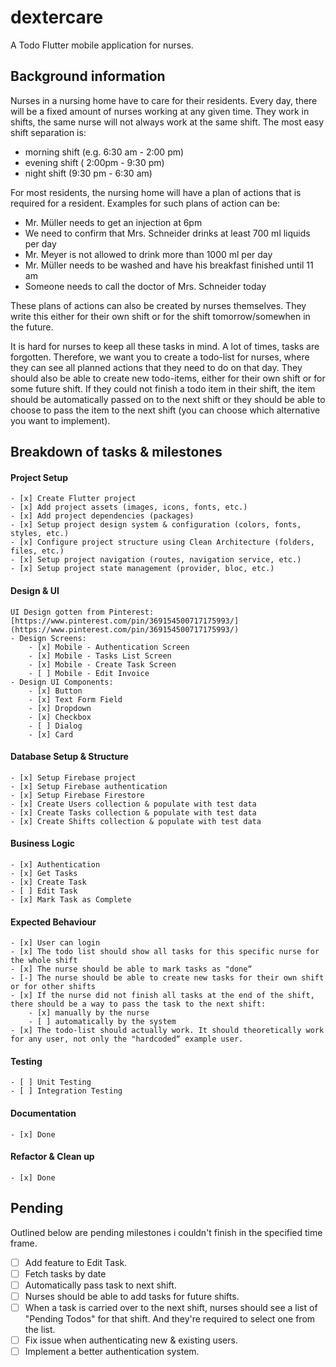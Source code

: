 # dextercare

A Todo Flutter mobile application for nurses.

## Background information

Nurses in a nursing home have to care for their residents.
Every day, there will be a fixed amount of nurses working at any given time. They work in shifts,
the same nurse will not always work at the same shift. The most easy shift separation is:

- morning shift (e.g. 6:30 am - 2:00 pm)
- evening shift ( 2:00pm - 9:30 pm)
- night shift (9:30 pm - 6:30 am)

For most residents, the nursing home will have a plan of actions that is required for a resident.
Examples for such plans of action can be:

- Mr. Müller needs to get an injection at 6pm
- We need to confirm that Mrs. Schneider drinks at least 700 ml liquids per day
- Mr. Meyer is not allowed to drink more than 1000 ml per day
- Mr. Müller needs to be washed and have his breakfast finished until 11 am
- Someone needs to call the doctor of Mrs. Schneider today

These plans of actions can also be created by nurses themselves. They write this either for their
own shift or for the shift tomorrow/somewhen in the future.

It is hard for nurses to keep all these tasks in mind. A lot of times, tasks are forgotten. Therefore,
we want you to create a todo-list for nurses, where they can see all planned actions that they
need to do on that day. They should also be able to create new todo-items, either for their own
shift or for some future shift. If they could not finish a todo item in their shift, the item should be
automatically passed on to the next shift or they should be able to choose to pass the item to the
next shift (you can choose which alternative you want to implement).


## Breakdown of tasks & milestones

#### Project Setup
    - [x] Create Flutter project
    - [x] Add project assets (images, icons, fonts, etc.)
    - [x] Add project dependencies (packages)
    - [x] Setup project design system & configuration (colors, fonts, styles, etc.)
    - [x] Configure project structure using Clean Architecture (folders, files, etc.)
    - [x] Setup project navigation (routes, navigation service, etc.)
    - [x] Setup project state management (provider, bloc, etc.)

#### Design & UI
    UI Design gotten from Pinterest: [https://www.pinterest.com/pin/369154500717175993/](https://www.pinterest.com/pin/369154500717175993/)
    - Design Screens:
        - [x] Mobile - Authentication Screen
        - [x] Mobile - Tasks List Screen
        - [x] Mobile - Create Task Screen
        - [ ] Mobile - Edit Invoice
    - Design UI Components:
        - [x] Button
        - [x] Text Form Field
        - [x] Dropdown
        - [x] Checkbox
        - [ ] Dialog
        - [x] Card

#### Database Setup & Structure
    - [x] Setup Firebase project
    - [x] Setup Firebase authentication
    - [x] Setup Firebase Firestore
    - [x] Create Users collection & populate with test data
    - [x] Create Tasks collection & populate with test data
    - [x] Create Shifts collection & populate with test data

#### Business Logic
    - [x] Authentication
    - [x] Get Tasks
    - [x] Create Task
    - [ ] Edit Task
    - [x] Mark Task as Complete

#### Expected Behaviour
    - [x] User can login
    - [x] The todo list should show all tasks for this specific nurse for the whole shift
    - [x] The nurse should be able to mark tasks as "done“
    - [-] The nurse should be able to create new tasks for their own shift or for other shifts
    - [x] If the nurse did not finish all tasks at the end of the shift, there should be a way to pass the task to the next shift:
        - [x] manually by the nurse
        - [ ] automatically by the system
    - [x] The todo-list should actually work. It should theoretically work for any user, not only the "hardcoded“ example user.

#### Testing
    - [ ] Unit Testing
    - [ ] Integration Testing

#### Documentation
    - [x] Done

#### Refactor & Clean up
    - [x] Done


## Pending
Outlined below are pending milestones i couldn't finish in the specified time frame.

- [ ] Add feature to Edit Task.
- [ ] Fetch tasks by date
- [ ] Automatically pass task to next shift.
- [ ] Nurses should be able to add tasks for future shifts.
- [ ] When a task is carried over to the next shift, nurses should see a list of "Pending Todos" for that shift.
    And they're required to select one from the list.
- [ ] Fix issue when authenticating new & existing users.
- [ ] Implement a better authentication system.
